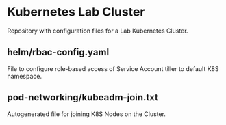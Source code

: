 # Kubernetes Lab Cluster
Repository with configuration files for a Lab Kubernetes Cluster.

## helm/rbac-config.yaml
File to configure role-based access of Service Account tiller to default K8S namespace.

## pod-networking/kubeadm-join.txt
Autogenerated file for joining K8S Nodes on the Cluster.
